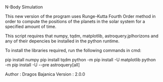 N-Body Simulation

This new version of the program uses Runge-Kutta Fourth Order method in order
to compute the positions of the planets in the solar system for a specified
amount of time.

This script requires that numpy, tqdm, matplotlib, astroquery.jplhorizons and
any of their depencies be installed in the python runtime.

To install the libraries required, run the following commands in cmd:

pip install numpy
pip install tqdm
python -m pip install -U matplotlib
python -m pip install -U --pre astroquery[all]

Author : Dragos Bajanica
Version : 2.0.0
